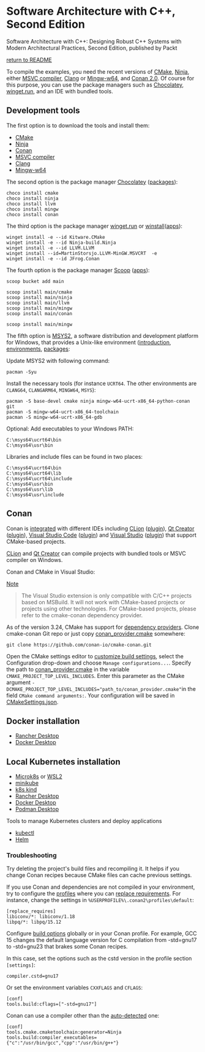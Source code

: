 # Software Architecture with C++, Second Edition

Software Architecture with C++: Designing Robust C++ Systems with Modern Architectural Practices, Second Edition, published by Packt

[return to README](../README.md#development-environment)

To compile the examples, you need the recent versions of [CMake](https://cmake.org/),
[Ninja](https://ninja-build.org/), either [MSVC compiler](https://visualstudio.microsoft.com/downloads/),
[Clang](https://clang.llvm.org/) or [Mingw-w64](https://www.mingw-w64.org/), and [Conan 2.0](https://conan.io/).
Of course for this purpose, you can use the package managers such as [Chocolatey](https://chocolatey.org/),
[winget.run](https://winget.run/), and an IDE with bundled tools.

## Development tools

The first option is to download the tools and install them:

- [CMake](https://cmake.org/download/)
- [Ninja](https://ninja-build.org/)
- [Conan](https://conan.io/downloads)
- [MSVC compiler](https://visualstudio.microsoft.com/downloads/)
- [Clang](https://releases.llvm.org/)
- [Mingw-w64](https://www.mingw-w64.org/downloads/)

The second option is the package manager
[Chocolatey](https://chocolatey.org/install) ([packages](https://community.chocolatey.org/packages)):

```
choco install cmake
choco install ninja
choco install llvm
choco install mingw
choco install conan
```

The third option is the package manager [winget.run](https://winget.run/) or [winstall](https://winstall.app/)([apps](https://winstall.app/apps)):

```
winget install -e --id Kitware.CMake
winget install -e --id Ninja-build.Ninja
winget install -e --id LLVM.LLVM
winget install --id=MartinStorsjo.LLVM-MinGW.MSVCRT  -e
winget install -e --id JFrog.Conan
```

The fourth option is the package manager [Scoop](https://scoop.sh/#/) ([apps](https://scoop.sh/#/apps)):

```
scoop bucket add main

scoop install main/cmake
scoop install main/ninja
scoop install main/llvm
scoop install main/mingw
scoop install main/conan

scoop install main/mingw
```

The fifth option is [MSYS2](https://www.msys2.org/), a software distribution and development platform for Windows,
that provides a Unix-like environment ([introduction](https://www.msys2.org/wiki/MSYS2-introduction/),
[environments](https://www.msys2.org/docs/environments/), [packages](https://packages.msys2.org/packages/):

Update MSYS2 with following command:

```
pacman -Syu
```

Install the necessary tools (for instance `UCRT64`. The other environments are `CLANG64`, `CLANGARM64`, `MINGW64`, `MSYS`):

```
pacman -S base-devel cmake ninja mingw-w64-ucrt-x86_64-python-conan git
pacman -S mingw-w64-ucrt-x86_64-toolchain
pacman -S mingw-w64-ucrt-x86_64-gdb
```

Optional: Add executables to your Windows PATH:

```
C:\msys64\ucrt64\bin
C:\msys64\usr\bin
```

Libraries and include files can be found in two places:

```
C:\msys64\ucrt64\bin
C:\msys64\ucrt64\lib
C:\msys64\ucrt64\include
C:\msys64\usr\bin
C:\msys64\usr\lib
C:\msys64\usr\include
```

## Conan

Conan is [integrated](https://docs.conan.io/2/integrations.html) with different IDEs including
[CLion](https://docs.conan.io/2/integrations/clion.html) ([plugin](https://www.jetbrains.com/help/clion/conan-plugin.html)),
[Qt Creator](https://doc.qt.io/qtcreator/creator-project-conan.html) ([plugin](https://doc.qt.io/qtcreator/creator-project-conan.html)),
[Visual Studio Code](https://code.visualstudio.com/docs/cpp/cmake-quickstart) ([plugin](https://marketplace.visualstudio.com/items?itemName=afri-bit.vsconan)) and
[Visual Studio](https://docs.conan.io/2/integrations/visual_studio.html) ([plugin](https://marketplace.visualstudio.com/items?itemName=conan-io.conan-vs-extension))
that support CMake-based projects.

[CLion](https://www.jetbrains.com/help/clion/how-to-switch-compilers-in-clion.html)
and [Qt Creator](https://doc.qt.io/qtcreator/creator-tool-chains.html)
can compile projects with bundled tools or MSVC compiler on Windows.

Conan and CMake in Visual Studio:

[Note](https://docs.conan.io/2/integrations/visual_studio.html)

> The Visual Studio extension is only compatible with C/C++ projects based on MSBuild.
> It will not work with CMake-based projects or projects using other technologies.
> For CMake-based projects, please refer to the cmake-conan dependency provider.

As of the version 3.24, CMake has support for [dependency providers](https://cmake.org/cmake/help/latest/guide/using-dependencies/index.html#dependency-providers).
Clone cmake-conan Git repo or just copy
[conan_provider.cmake](https://raw.githubusercontent.com/conan-io/cmake-conan/refs/heads/develop2/conan_provider.cmake) somewhere:

```
git clone https://github.com/conan-io/cmake-conan.git
```

Open the CMake settings editor to [customize build settings](https://learn.microsoft.com/en-us/cpp/build/customize-cmake-settings?view=msvc-170), select the Configuration drop-down and choose `Manage configurations...`.
Specify the path to [conan_provider.cmake](https://github.com/conan-io/cmake-conan/blob/develop2/conan_provider.cmake)
in the variable `CMAKE_PROJECT_TOP_LEVEL_INCLUDES`.
Enter this parameter as the CMake argument `-DCMAKE_PROJECT_TOP_LEVEL_INCLUDES="path_to/conan_provider.cmake"`in the field `CMake command arguments:`.
Your configuration will be saved in [CMakeSettings.json](https://learn.microsoft.com/en-us/cpp/build/cmake-presets-vs?view=msvc-170).

## Docker installation

- [Rancher Desktop](https://docs.rancherdesktop.io/getting-started/installation/)
- [Docker Desktop](https://docs.docker.com/desktop/setup/install/windows-install/)

## Local Kubernetes installation

- [Microk8s](https://microk8s.io/docs/install-windows) or [WSL2](https://microk8s.io/docs/install-wsl2)
- [minikube](https://minikube.sigs.k8s.io/docs/)
- [k8s kind](https://kind.sigs.k8s.io/docs/user/quick-start/)
- [Rancher Desktop](https://docs.rancherdesktop.io/ui/preferences/kubernetes/)
- [Docker Desktop](https://docs.docker.com/desktop/features/kubernetes/)
- [Podman Desktop](https://podman-desktop.io/tutorial/running-a-kubernetes-cluster)

Tools to manage Kubernetes clusters and deploy applications

- [kubectl](https://kubernetes.io/docs/tasks/tools/install-kubectl-windows/)
- [Helm](https://helm.sh/docs/intro/install/)

### Troubleshooting

Try deleting the project's build files and recompiling it. It helps if you change Conan recipes because CMake files can cache previous settings.

If you use Conan and dependencies are not compiled in your environment, try to
configure the [profiles](https://docs.conan.io/2/reference/config_files/profiles.html) where
you can [replace requirements](https://docs.conan.io/2/reference/config_files/profiles.html).
For instance, change the settings in `%USERPROFILE%\.conan2\profiles\default`:

```text
[replace_requires]
libiconv/*: libiconv/1.18
libpq/*: libpq/15.12
```

Configure [build options](https://docs.conan.io/2/reference/config_files/global_conf.html) globally or in your Conan profile.
For example, GCC 15 changes the default language version for C compilation from -std=gnu17 to -std=gnu23 that brakes some Conan recipes.

In this case, set the options such as the cstd version in the profile section `[settings]`:

```text
compiler.cstd=gnu17
```

Or set the environment variables `CXXFLAGS` and `CFLAGS`:

```text
[conf]
tools.build:cflags=["-std=gnu17"]
```

Conan can use a compiler other than the [auto-detected](https://docs.conan.io/2/reference/tools/cmake/cmaketoolchain.html#conan-cmake-toolchain-conf) one:

```text
[conf]
tools.cmake.cmaketoolchain:generator=Ninja
tools.build:compiler_executables={"c":"/usr/bin/gcc","cpp":"/usr/bin/g++"}
```

